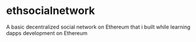 # ethsocialnetwork
A basic decentralized social network on Ethereum that i built while learning dapps development on Ethereum

